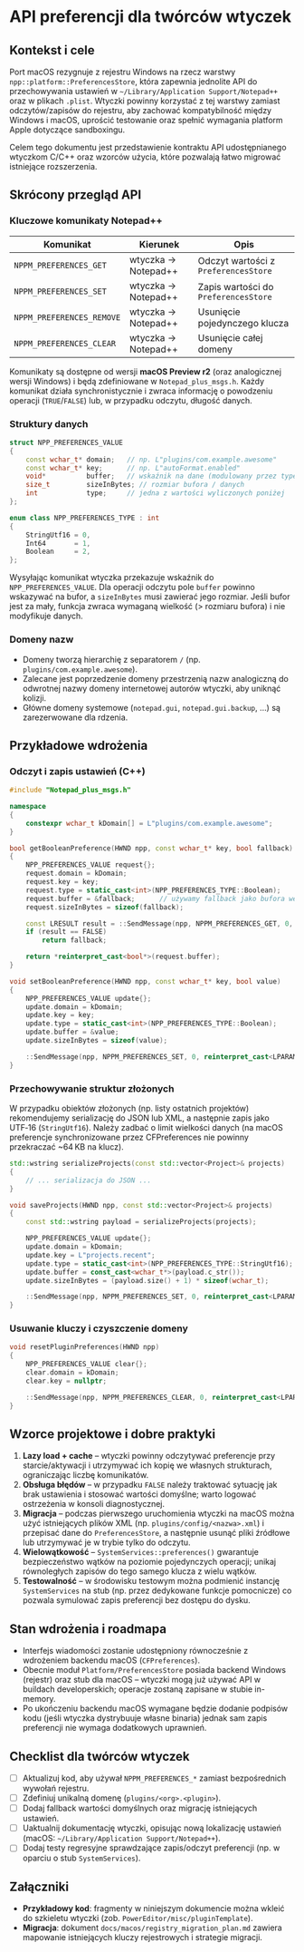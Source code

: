# API preferencji dla twórców wtyczek

## Kontekst i cele
Port macOS rezygnuje z rejestru Windows na rzecz warstwy `npp::platform::PreferencesStore`,
która zapewnia jednolite API do przechowywania ustawień w `~/Library/Application Support/Notepad++`
oraz w plikach `.plist`. Wtyczki powinny korzystać z tej warstwy zamiast odczytów/zapisów do rejestru,
aby zachować kompatybilność między Windows i macOS, uprościć testowanie oraz spełnić wymagania
platform Apple dotyczące sandboxingu.

Celem tego dokumentu jest przedstawienie kontraktu API udostępnianego wtyczkom C/C++ oraz wzorców
użycia, które pozwalają łatwo migrować istniejące rozszerzenia.

## Skrócony przegląd API

### Kluczowe komunikaty Notepad++
| Komunikat | Kierunek | Opis |
|-----------|----------|------|
| `NPPM_PREFERENCES_GET` | wtyczka → Notepad++ | Odczyt wartości z `PreferencesStore` |
| `NPPM_PREFERENCES_SET` | wtyczka → Notepad++ | Zapis wartości do `PreferencesStore` |
| `NPPM_PREFERENCES_REMOVE` | wtyczka → Notepad++ | Usunięcie pojedynczego klucza |
| `NPPM_PREFERENCES_CLEAR` | wtyczka → Notepad++ | Usunięcie całej domeny |

Komunikaty są dostępne od wersji **macOS Preview r2** (oraz analogicznej wersji Windows) i będą
zdefiniowane w `Notepad_plus_msgs.h`. Każdy komunikat działa synchronistycznie i zwraca informację
o powodzeniu operacji (`TRUE`/`FALSE`) lub, w przypadku odczytu, długość danych.

### Struktury danych
```cpp
struct NPP_PREFERENCES_VALUE
{
    const wchar_t* domain;   // np. L"plugins/com.example.awesome"
    const wchar_t* key;      // np. L"autoFormat.enabled"
    void*          buffer;   // wskaźnik na dane (modulowany przez type)
    size_t         sizeInBytes; // rozmiar bufora / danych
    int            type;     // jedna z wartości wyliczonych poniżej
};

enum class NPP_PREFERENCES_TYPE : int
{
    StringUtf16 = 0,
    Int64       = 1,
    Boolean     = 2,
};
```
Wysyłając komunikat wtyczka przekazuje wskaźnik do `NPP_PREFERENCES_VALUE`. Dla operacji odczytu pole
`buffer` powinno wskazywać na bufor, a `sizeInBytes` musi zawierać jego rozmiar. Jeśli bufor jest za
mały, funkcja zwraca wymaganą wielkość (> rozmiaru bufora) i nie modyfikuje danych.

### Domeny nazw
- Domeny tworzą hierarchię z separatorem `/` (np. `plugins/com.example.awesome`).
- Zalecane jest poprzedzenie domeny przestrzenią nazw analogiczną do odwrotnej nazwy domeny internetowej
autorów wtyczki, aby uniknąć kolizji.
- Główne domeny systemowe (`notepad.gui`, `notepad.gui.backup`, …) są zarezerwowane dla rdzenia.

## Przykładowe wdrożenia

### Odczyt i zapis ustawień (C++)
```cpp
#include "Notepad_plus_msgs.h"

namespace
{
    constexpr wchar_t kDomain[] = L"plugins/com.example.awesome";
}

bool getBooleanPreference(HWND npp, const wchar_t* key, bool fallback)
{
    NPP_PREFERENCES_VALUE request{};
    request.domain = kDomain;
    request.key = key;
    request.type = static_cast<int>(NPP_PREFERENCES_TYPE::Boolean);
    request.buffer = &fallback;      // używamy fallback jako bufora wejściowego
    request.sizeInBytes = sizeof(fallback);

    const LRESULT result = ::SendMessage(npp, NPPM_PREFERENCES_GET, 0, reinterpret_cast<LPARAM>(&request));
    if (result == FALSE)
        return fallback;

    return *reinterpret_cast<bool*>(request.buffer);
}

void setBooleanPreference(HWND npp, const wchar_t* key, bool value)
{
    NPP_PREFERENCES_VALUE update{};
    update.domain = kDomain;
    update.key = key;
    update.type = static_cast<int>(NPP_PREFERENCES_TYPE::Boolean);
    update.buffer = &value;
    update.sizeInBytes = sizeof(value);

    ::SendMessage(npp, NPPM_PREFERENCES_SET, 0, reinterpret_cast<LPARAM>(&update));
}
```

### Przechowywanie struktur złożonych
W przypadku obiektów złożonych (np. listy ostatnich projektów) rekomendujemy serializację do JSON
lub XML, a następnie zapis jako UTF‑16 (`StringUtf16`). Należy zadbać o limit wielkości danych
(na macOS preferencje synchronizowane przez CFPreferences nie powinny przekraczać ~64 KB na klucz).

```cpp
std::wstring serializeProjects(const std::vector<Project>& projects)
{
    // ... serializacja do JSON ...
}

void saveProjects(HWND npp, const std::vector<Project>& projects)
{
    const std::wstring payload = serializeProjects(projects);

    NPP_PREFERENCES_VALUE update{};
    update.domain = kDomain;
    update.key = L"projects.recent";
    update.type = static_cast<int>(NPP_PREFERENCES_TYPE::StringUtf16);
    update.buffer = const_cast<wchar_t*>(payload.c_str());
    update.sizeInBytes = (payload.size() + 1) * sizeof(wchar_t);

    ::SendMessage(npp, NPPM_PREFERENCES_SET, 0, reinterpret_cast<LPARAM>(&update));
}
```

### Usuwanie kluczy i czyszczenie domeny
```cpp
void resetPluginPreferences(HWND npp)
{
    NPP_PREFERENCES_VALUE clear{};
    clear.domain = kDomain;
    clear.key = nullptr;

    ::SendMessage(npp, NPPM_PREFERENCES_CLEAR, 0, reinterpret_cast<LPARAM>(&clear));
}
```

## Wzorce projektowe i dobre praktyki
1. **Lazy load + cache** – wtyczki powinny odczytywać preferencje przy starcie/aktywacji i utrzymywać ich
   kopię we własnych strukturach, ograniczając liczbę komunikatów.
2. **Obsługa błędów** – w przypadku `FALSE` należy traktować sytuację jak brak ustawienia i stosować
   wartości domyślne; warto logować ostrzeżenia w konsoli diagnostycznej.
3. **Migracja** – podczas pierwszego uruchomienia wtyczki na macOS można użyć istniejących plików XML
   (np. `plugins/config/<nazwa>.xml`) i przepisać dane do `PreferencesStore`, a następnie usunąć pliki
   źródłowe lub utrzymywać je w trybie tylko do odczytu.
4. **Wielowątkowość** – `SystemServices::preferences()` gwarantuje bezpieczeństwo wątków na poziomie
   pojedynczych operacji; unikaj równoległych zapisów do tego samego klucza z wielu wątków.
5. **Testowalność** – w środowisku testowym można podmienić instancję `SystemServices` na stub (np. przez
   dedykowane funkcje pomocnicze) co pozwala symulować zapis preferencji bez dostępu do dysku.

## Stan wdrożenia i roadmapa
- Interfejs wiadomości zostanie udostępniony równocześnie z wdrożeniem backendu macOS (`CFPreferences`).
- Obecnie moduł `Platform/PreferencesStore` posiada backend Windows (rejestr) oraz stub dla macOS –
  wtyczki mogą już używać API w buildach developerskich; operacje zostaną zapisane w stubie in-memory.
- Po ukończeniu backendu macOS wymagane będzie dodanie podpisów kodu (jeśli wtyczka dystrybuuje
  własne binaria) jednak sam zapis preferencji nie wymaga dodatkowych uprawnień.

## Checklist dla twórców wtyczek
- [ ] Aktualizuj kod, aby używał `NPPM_PREFERENCES_*` zamiast bezpośrednich wywołań rejestru.
- [ ] Zdefiniuj unikalną domenę (`plugins/<org>.<plugin>`).
- [ ] Dodaj fallback wartości domyślnych oraz migrację istniejących ustawień.
- [ ] Uaktualnij dokumentację wtyczki, opisując nową lokalizację ustawień (macOS: `~/Library/Application Support/Notepad++`).
- [ ] Dodaj testy regresyjne sprawdzające zapis/odczyt preferencji (np. w oparciu o stub `SystemServices`).

## Załączniki
- **Przykładowy kod**: fragmenty w niniejszym dokumencie można wkleić do szkieletu wtyczki
  (zob. `PowerEditor/misc/pluginTemplate`).
- **Migracja**: dokument `docs/macos/registry_migration_plan.md` zawiera mapowanie istniejących kluczy
  rejestrowych i strategie migracji.
